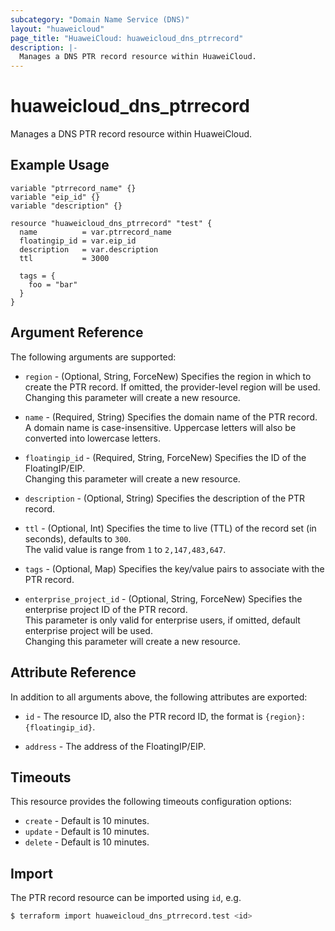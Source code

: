```yaml
---
subcategory: "Domain Name Service (DNS)"
layout: "huaweicloud"
page_title: "HuaweiCloud: huaweicloud_dns_ptrrecord"
description: |-
  Manages a DNS PTR record resource within HuaweiCloud.
---
```


# huaweicloud_dns_ptrrecord

Manages a DNS PTR record resource within HuaweiCloud.

## Example Usage

```hcl
variable "ptrrecord_name" {}
variable "eip_id" {}
variable "description" {}

resource "huaweicloud_dns_ptrrecord" "test" {
  name          = var.ptrrecord_name
  floatingip_id = var.eip_id
  description   = var.description
  ttl           = 3000

  tags = {
    foo = "bar"
  }
}
```

## Argument Reference

The following arguments are supported:

* `region` - (Optional, String, ForceNew) Specifies the region in which to create the PTR record. If omitted,
  the provider-level region will be used. Changing this parameter will create a new resource.

* `name` - (Required, String) Specifies the domain name of the PTR record.  
  A domain name is case-insensitive. Uppercase letters will also be converted into lowercase letters.

* `floatingip_id` - (Required, String, ForceNew) Specifies the ID of the FloatingIP/EIP.  
  Changing this parameter will create a new resource.

* `description` - (Optional, String) Specifies the description of the PTR record.

* `ttl` - (Optional, Int) Specifies the time to live (TTL) of the record set (in seconds), defaults to `300`.  
  The valid value is range from `1` to `2,147,483,647`.

* `tags` - (Optional, Map) Specifies the key/value pairs to associate with the PTR record.

* `enterprise_project_id` - (Optional, String, ForceNew) Specifies the enterprise project ID of the PTR record.  
  This parameter is only valid for enterprise users, if omitted, default enterprise project will be used.  
  Changing this parameter will create a new resource.

## Attribute Reference

In addition to all arguments above, the following attributes are exported:

* `id` - The resource ID, also the PTR record ID, the format is `{region}:{floatingip_id}`.

* `address` - The address of the FloatingIP/EIP.

## Timeouts

This resource provides the following timeouts configuration options:

* `create` - Default is 10 minutes.
* `update` - Default is 10 minutes.
* `delete` - Default is 10 minutes.

## Import

The PTR record resource can be imported using `id`, e.g.

```bash
$ terraform import huaweicloud_dns_ptrrecord.test <id>
```
